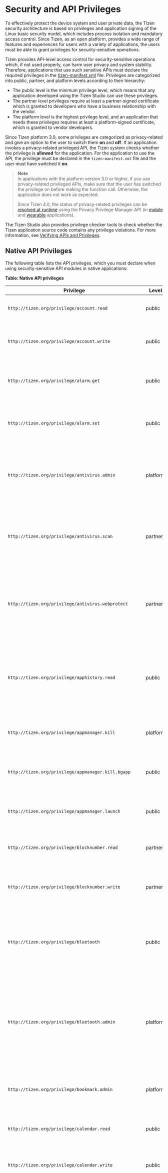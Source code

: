 
# Security and API Privileges

To effectively protect the device system and user private data, the
Tizen security architecture is based on privileges and application
signing of the Linux basic security model, which includes process
isolation and mandatory access control. Since Tizen, as an open 
platform, provides a wide range of features and experiences for users
with a variety of applications, the users must be able to grant
privileges for security-sensitive operations.

Tizen provides API-level access control for security-sensitive
operations which, if not used properly, can harm user privacy and
system stability. Therefore, applications that use such sensitive APIs
must declare the required privileges in the
[tizen-manifest.xml](../process/setting-properties.md#setting-the-application-manifest) file.
Privileges are categorized into public, partner, and platform levels
according to their hierarchy:

-   The public level is the minimum privilege level, which means that
    any application developed using the Tizen Studio can use
    these privileges.
-   The partner level privileges require at least a partner-signed
    certificate which is granted to developers who have a business
    relationship with the vendor.
-   The platform level is the highest privilege level, and an
    application that needs these privileges requires at least a
    platform-signed certificate, which is granted to vendor developers.

Since Tizen platform 3.0, some privileges are categorized as
privacy-related and give an option to the user to switch them **on** and
**off**. If an application invokes a privacy-related privileged API, the
Tizen system checks whether the privilege is **allowed** for the
application. For the application to use the API, the privilege must be
declared in the `tizen-manifest.xml` file and the user must have
switched it **on**.

> **Note**  
> In applications with the platform version 3.0 or higher, if you use privacy-related privileged APIs, make sure that the user has switched the privilege on before making the function call. Otherwise, the application does not work as expected.
>
> Since Tizen 4.0, the status of privacy-related privileges can be [resolved at runtime](../../guides/security/privacy-related-permissions.md) using the Privacy Privilege Manager API (in
[mobile](../../api/mobile/latest/group__CAPI__PRIVACY__PRIVILEGE__MANAGER__MODULE.html) and [wearable](../../api/wearable/latest/group__CAPI__PRIVACY__PRIVILEGE__MANAGER__MODULE.html)
applications).

The Tizen Studio also provides privilege checker tools to check whether the Tizen application source code contains any privilege violations. For more information, see [Verifying APIs and
Privileges](../../../tizen-studio/native-tools/api-checker.md).

<a name="API"></a>
## Native API Privileges

The following table lists the API privileges, which you must declare
when using security-sensitive API modules in native applications:

**Table: Native API privileges**

| Privilege                            | Level    | Privacy    | Description                              |
|--------------------------------------|----------|------------|------------------------------------------|
| `http://tizen.org/privilege/account.read` | public | Account | The application can read accounts. |
| `http://tizen.org/privilege/account.write` | public | Account | The application can create, edit, and delete accounts. |
| `http://tizen.org/privilege/alarm.get` | public |  | The application can read information about user's saved alarms. |
| `http://tizen.org/privilege/alarm.set` | public |  | The application can set alarms and wake the device up at scheduled times. |
| `http://tizen.org/privilege/antivirus.admin` | platform |  | The application can enable or disable antivirus programs and manage detected malware. |
| `http://tizen.org/privilege/antivirus.scan` | partner |  | The application can request to scan files in any other applications or on the device to detect harmful content. |
| `http://tizen.org/privilege/antivirus.webprotect` | partner |  | The application can check the reputation of a web address and determine whether or not accessing it could put user's device at risk. |
| `http://tizen.org/privilege/apphistory.read` | public | User history | The application can read the statistics of application usage, such as which applications have been used frequently or recently. |
| `http://tizen.org/privilege/appmanager.kill` | platform |  | The application can close other applications. |
| `http://tizen.org/privilege/appmanager.kill.bgapp` | public |  | The application can request to close applications running in the background. |
| `http://tizen.org/privilege/appmanager.launch` | public |  | The application can open other applications. |
| `http://tizen.org/privilege/blocknumber.read` | partner |  | The application can read rules for blocking calls and messages. |
| `http://tizen.org/privilege/blocknumber.write` | partner |  | The application can write rules for blocking calls and messages. |
| `http://tizen.org/privilege/bluetooth` | public |  | The application can perform unrestricted actions using Bluetooth, such as scanning for and connecting to other devices. |
| `http://tizen.org/privilege/bluetooth.admin` | platform |  | The application can change Bluetooth settings, such as turning Bluetooth on or off, setting the device name, and enabling or disabling AV remote control. |
| `http://tizen.org/privilege/bookmark.admin` | platform | Bookmark | The application can retrieve, create, edit, and delete internet bookmarks. |
| `http://tizen.org/privilege/calendar.read` | public | Calendar | The application can read events and tasks. |
| `http://tizen.org/privilege/calendar.write` | public | Calendar | The application can create, update, and delete events and tasks. |
| `http://tizen.org/privilege/call` | public | Call | The application can make phone calls to numbers when they are tapped without further confirmation. This may result in additional charges depending on user's payment plan. |
| `http://tizen.org/privilege/callhistory.read` | public | User history | The application can read call log items. |
| `http://tizen.org/privilege/callhistory.write` | public | User history | The application can create, update, and delete call log items. |
| `http://tizen.org/privilege/camera` | public | Camera | The application can take pictures and turn the camera flash on and off while using Camera. |
| `http://tizen.org/privilege/contact.read` | public | Contacts | The application can read user's profile, contacts, and contact history. Contact history can include social network activity. |
| `http://tizen.org/privilege/contact.write` | public | Contacts | The application can create, update, and delete user's profile, contacts, and any contact history that is related to this application. Contact history can include social network activity. |
| `http://tizen.org/privilege/content.write` | public |  | The application can change media information. This information can be used by other applications. |
| `http://tizen.org/privilege/datasharing` | public |  | The application can share data with other applications. |
| `http://tizen.org/privilege/devicecertificate` | platform |  | The application can use a device certificate and its private key to communicate securely with a remote server. |
| `http://tizen.org/privilege/display` | public |  | The application can manage display settings, such as the brightness. This may increase battery consumption. |
| `http://tizen.org/privilege/download` | public |  | The application can manage HTTP downloads. This may result in additional charges depending on user's payment plan. |
| `http://tizen.org/privilege/dpm.bluetooth` | partner |  | The application can restrict Bluetooth connections. This may prevent applications that use Bluetooth from working properly. |
| `http://tizen.org/privilege/dpm.browser` | partner |  | The application can prevent the use of browser applications. This may prevent applications that use browser applications from working properly. |
| `http://tizen.org/privilege/dpm.camera` | partner |  | The application can restrict the use of the camera. This may prevent applications that use the camera from working properly. |
| `http://tizen.org/privilege/dpm.clipboard` | partner |  | The application can restrict the use of the clipboard. This may prevent applications that use the clipboard from working properly. |
| `http://tizen.org/privilege/dpm.debugging` | partner |  | The application can restrict the use of debugging. This may prevent applications that use debugging from working properly. |
| `http://tizen.org/privilege/dpm.email` | partner |  | The application can restrict POP and IMAP email access. This may prevent applications that use email services from working properly. |
| `http://tizen.org/privilege/dpm.location` | partner |  | The application can restrict the use of location functions. This may prevent applications that use location functions from working properly. |
| `http://tizen.org/privilege/dpm.lock` | partner |  | The application can lock the device. |
| `http://tizen.org/privilege/dpm.message` | partner |  | The application can restrict the use of text, multimedia, and chat messaging services. This may prevent applications that use messaging services from working properly. |
| `http://tizen.org/privilege/dpm.microphone` | partner |  | The application can restrict the use of the microphone. This may prevent applications that use the microphone from working properly. |
| `http://tizen.org/privilege/dpm.password` | partner |  | The application can manage password policies and reset the passwords used to unlock the phone and recover data. |
| `http://tizen.org/privilege/dpm.security` | partner |  | The application can change security settings such as those for certificate installation, data encryption, and factory data resets. |
| `http://tizen.org/privilege/dpm.storage` | partner |  | The application can prevent the use of external storage such as SD cards and USB storage devices. This may prevent applications that use external storage from working properly. |
| `http://tizen.org/privilege/dpm.usb` | partner |  | The application can prevent USB connections, including the use of USB tethering. This may prevent applications that use USB connections from working properly. |
| `http://tizen.org/privilege/dpm.wifi` | partner |  | The application can restrict the use of Wi-Fi networks and Mobile Hotspots. If the phone can not connect to a Wi-Fi network, it may connect to a mobile network. This may result in additional charges depending on user's payment plan. |
| `http://tizen.org/privilege/dpm.wipe` | partner |  | The application can erase all data from user's device and reset user's device to its factory default settings. |
| `http://tizen.org/privilege/dpm.zone` | partner |  | The application can create and remove containers. Containers are private workspaces which provide separate app runtime environments and data storage. |
| `http://tizen.org/privilege/email` | public |  | The application can manage user's email accounts, including user's folders and emails, POP3 and IMAP downloads, and SMTP uploads. This may result in additional charges depending on user's payment plan. |
| `http://tizen.org/privilege/email.admin` | platform |  | The application can manage the settings of email applications. |
| `http://tizen.org/privilege/fido.client` | public |  | The application can trigger authenticators in user's device and it may request to use user's PIN or biometrics (fingerprints or irises) for authentication. |
| `http://tizen.org/privilege/gestureactivation` | platform |  | The application can allow and block special touch gestures. |
| `http://tizen.org/privilege/gesturegrab` | platform |  | The application can read special touch gestures, even while it is running in the background. |
| `http://tizen.org/privilege/haptic` | public |  | The application can control vibration feedback. |
| `http://tizen.org/privilege/healthinfo` | public | Sensor | The application can read health information gathered by the device sensors, such as the pedometer and the heart rate monitor. |
| `http://tizen.org/privilege/ime` | public |  | The application can provide users with a way to enter characters and symbols into an associated text field. |
| `http://tizen.org/privilege/imemanager` | public |  | The application can manage installed input methods. |
| `http://tizen.org/privilege/inputgenerator` | platform |  | The application can simulate keys being pressed and touch interactions with the screen. |
| `http://tizen.org/privilege/keygrab` | platform |  | The application can read actions involving special keys, such as the volume keys on this or other devices (for example, TV remote controls), even when it is running in the background. |
| `http://tizen.org/privilege/keymanager` | public |  | The application can save keys, certificates, and data to, and retrieve and delete them from, password-protected storage. Checking the statuses of certificates while connected to a mobile network may result in additional charges depending on user's payment plan. |
| `http://tizen.org/privilege/keymanager.admin` | platform |  | The application can lock and unlock password-protected storage, and manage password changes for it. |
| `http://tizen.org/privilege/led` | public |  | The application can turn LEDs on or off. For example, the LED on the front of the device and the camera flash can be turned on or off. |
| `http://tizen.org/privilege/location` | public | Location | The application can use user's location data. |
| `http://tizen.org/privilege/location.coarse` | public | Location | The application can determine user's approximate location including user's device's Cell ID, LAC (Location Area Code), and TAC (Tracking Area Code). |
| `http://tizen.org/privilege/location.enable` | platform |  | The application can control user's location service settings. |
| `http://tizen.org/privilege/mapservice` | public |  | The application can use map services such as Geocoder, Places, and Route (Direction). |
| `http://tizen.org/privilege/mediacontroller.client` | public |  | The application can receive information about currently playing media from applications that are allowed to send it, and can control those applications remotely. |
| `http://tizen.org/privilege/mediacontroller.server` | public |  | The application can send information about currently playing media to applications that are allowed to receive it, and can be controlled remotely by those applications. |
| `http://tizen.org/privilege/mediahistory.read` | public | User history | The application can read the statistics concerning the music and videos played on the device, such as the peak times for playing music or videos. |
| `http://tizen.org/privilege/message.read` | public | Message | The application can read text and multimedia messages, and any information related to them. |
| `http://tizen.org/privilege/message.write` | public | Message | The application can write, send, delete, move text and multimedia messages, download multimedia messages, and change the settings and statuses of messages, such as read or unread. This may result in additional charges depending on user's payment plan. |
| `http://tizen.org/privilege/minicontrol.provider` | public |  | The application can show a small toolbar on the notification panel or lock screen while it is open. |
| `http://tizen.org/privilege/network.get` | public |  | The application can retrieve network information such as the status of each network, its type, and detailed network profile information. |
| `http://tizen.org/privilege/network.profile` | public |  | The application can add, remove, and edit network profiles. |
| `http://tizen.org/privilege/network.set` | public |  | The application can turn Wi-Fi on and off, and connect to and disconnect from Wi-Fi and mobile networks. This may result in additional charges depending on user's payment plan. |
| `http://tizen.org/privilege/nfc` | public |  | The application can read and write NFC tag information, and send NFC messages to other devices. |
| `http://tizen.org/privilege/nfc.admin` | platform |  | The application can change NFC settings, such as turning NFC on or off. |
| `http://tizen.org/privilege/nfc.cardemulation` | public |  | The application can access smart card details, such as credit card details, and allow users to make payments via NFC. |
| `http://tizen.org/privilege/notification` | public |  | The application can show and hide its own notifications and badges. |
| `http://tizen.org/privilege/packagemanager.admin` | platform |  | The application can install and uninstall application packages. |
| `http://tizen.org/privilege/packagemanager.clearcache` | public |  | The application can clear other applications' caches. |
| `http://tizen.org/privilege/packagemanager.info` | public |  | The application can retrieve detailed application package information. |
| `http://tizen.org/privilege/permission.check` | platform |  | The application can read the permission statuses of other applications. |
| `http://tizen.org/privilege/power` | public |  | The application can control power-related settings, such as dimming the screen. |
| `http://tizen.org/privilege/push` | public |  | The application can receive notifications via the internet. This may result in additional charges depending on user's payment plan. |
| `http://tizen.org/privilege/reboot` | platform |  | The application can restart the device. |
| `http://tizen.org/privilege/recorder` | public | Microphone | The application can record video and audio. |
| `http://tizen.org/privilege/screenshot` | platform |  | The application can capture screenshots. |
| `http://tizen.org/privilege/secureelement` | public |  | The application can access secure smart card chips such as UICC/SIM, embedded secure elements, and secure SD cards. |
| `http://tizen.org/privilege/shortcut` | public |  | The application can create and delete shortcuts. |
| `http://tizen.org/privilege/softap` | public |  | The application can manage SoftAP configuration settings, such as the Service Set Identifier (SSID) and password. |
| `http://tizen.org/privilege/softap.admin` | platform |  | The application can turn SoftAP on or off, and change its settings. |
| `http://tizen.org/privilege/systemmonitor` | public |  | The application can read system information, including information from the CPU and RAM. |
| `http://tizen.org/privilege/systemsettings` | public |  | The application can read and write unrestricted system settings. |
| `http://tizen.org/privilege/systemsettings.admin` | platform |  | The application can read and write all system settings. |
| `http://tizen.org/privilege/tee.client` | partner |  | The application can call security related functions running inside a Trusted Execution Environment (TEE), which ensures that sensitive data is stored, processed, and protected in an isolated, trusted environment. |
| `http://tizen.org/privilege/telephony` | public |  | The application can retrieve telephony information, such as the network and SIM card used, the IMEI, and the statuses of calls. |
| `http://tizen.org/privilege/telephony.admin` | platform |  | The application can manage telephony settings, such as those for incoming and outgoing calls, forwarding and holding calls, networks, and SIM cards. |
| `http://tizen.org/privilege/tethering.admin` | platform |  | The application can enable and disable tethering services. This may result in additional charges depending on user's payment plan. |
| `http://tizen.org/privilege/use_ir` | public |  | The application can use the infrared transmitter. |
| `http://tizen.org/privilege/voicecontrol.manager` | platform |  | The application can record user's voice and recognize it so that voice commands can be used to control this app. It can also give responses to user's commands. |
| `http://tizen.org/privilege/volume.set` | public |  | The application can adjust the volume for different features, such as notification alerts, ringtones, and media. |
| `http://tizen.org/privilege/vpnservice` | public |  | The application can manage the Virtual Private Network (VPN) and change its settings. |
| `http://tizen.org/privilege/web-history.admin` | platform | User history | The application can manage user's internet history. |
| `http://tizen.org/privilege/widget.viewer` | public |  | The application can show widgets, and information from their associated applications, on the home screen. |
| `http://tizen.org/privilege/wifidirect` | public |  | The application can enable and disable Wi-Fi Direct, manage Wi-Fi Direct connections, and change Wi-Fi Direct settings. |
| `http://tizen.org/privilege/window.priority.set` | public |  | The application can appear on top of other windows and screens, including the lock screen, according to the order of priority of the windows. This may prevent user from interacting with other applications or screens until the window for this application is closed. |

<a name="IoT"></a>
## IoT Native API Privileges

The following table lists the API privileges, which you must declare
when using security-sensitive API modules in IoT native
applications:

**Table: IoT native API privileges**

| Privilege                                | Level    | Privacy      | Description                              |
|----------------------------------------|--------|------------|----------------------------------------|
| `http://tizen.org/privilege/peripheralio` | platform   |   | The application can communicate with peripherals using industry standard protocols and interfaces, such as GPIO, I2C, PWM, UART, and SPI. |
| `http://tizen.org/privilege/updatecontrol.admin` | platform   |   | The application can control the firmware update procedure.       |
| `http://tizen.org/privilege/zigbee` | public   |   | The application can connect a ZigBee coordinator to end devices and control connected end devices. |
| `http://tizen.org/privilege/zigbee.admin` | platform   |   | The application can control a connected ZigBee coordinator. For example, turning it on or off. |

> **Note**
> For the other privileges, see the [Native API Privileges](#native-api-privileges).

<a name="nonAPI"></a>
## Non-API Bound Privileges


Tizen application privileges are loosely bound to APIs, so most of the
privileges can be identified by the APIs that the application calls.
However, there are some privileges that are not coupled with the Tizen
APIs. To allow easy identification, those privileges are mapped to
corresponding system resources that are similar as other privileges.

The following table lists the non-API bound privileges:

**Table: Non-API bound privileges**

| Privilege                                | Level  | Privacy  | Description                              |
|----------------------------------------|------|------|----------------------------------------|
| `http://tizen.org/privilege/internet`    | public |  | Most of the mobile and wearable devices use a cellular network for IP communication. However, the cellular network can cause data costs and an application that sends data through the internet can be crucial for user privacy. Due to the importance of the functionality, a privilege for controlling application internet access has been added.<br><br>The new privilege is coupled with IP addresses of the destination and source of the IP packets. If your socket is connecting or listening to any IP address except 127.0.0.1, this privilege is required to communicate properly. If your application does not have this privilege, the connection is blocked in the kernel layer and returns an error in the `connect()` function as the permission is denied. If you are listening to a socket, you never receive any packets from the outside without errors on the socket functions.<br><br>If you are using the `listen()` and `connect()` functions between the local loopback interface (127.0.0.1), you cannot connect to a random application (due to sandboxing) no matter how you add this privilege. However, you can connect between multiple processes of the same application binary. |
| `http://tizen.org/privilege/mediastorage` | public | Storage | When you connect the device to a computer (Windows&reg; or macOS) through USB, you can access a dedicated media storage area shown as massive media storage. This region of the storage is called media storage and is usually used for multimedia files, such as photos, videos, and music files. Since this storage area is used for user private data, access to it must be protected with a privilege.<br>If your application does not have this privilege, no file operations into the media storage area succeed and you receive a permission denied error. If you have this privilege, you can read and write directories and files, create new files, and delete files in the storage area.<br><br>This privilege is treated as privacy privilege since platform version 4.0. |
| `http://tizen.org/privilege/externalstorage` | public | Storage | Similar to the media storage, many devices support external storages, such as MicroSD card or USB memory. As with the media storage, the access to an external storage must be protected with a privilege. You can find the absolute path of the external storage with the [Storage](../../api/mobile/latest/group__CAPI__SYSTEM__STORAGE__MODULE.html) API functions, such as `storage_get_root_directory()` function.<br>If your application does not have this privilege, all file operations fail with a permission denied error. If you have this privilege, you have full access to the external storage.<br><br>This privilege is treated as privacy privilege since platform version 4.0. |
| `http://tizen.org/privilege/externalstorage.appdata` | public |  | Many devices support external storages, such as MicroSD card or USB memory. As with the media storage, the access to an external storage must be protected with a privilege.<br><br>If your application does not have this privilege, no file operations with the application data stored in the external storage area succeed and you receive a permission denied error. If you have this privilege, you can store data in the application-specific directory of the external storage. For example, you can find the path for storing data in the external storage with, the `app_get_external_data_path()`, `app_get_external_cache_path()`, and `app_get_external_shared_data_path()` functions. |
| `http://tizen.org/privilege/appdir.shareddata` | public |  | Since Tizen 3.0, the application must have this privilege to support the `shared/data` directory.<br><br>The `app_get_shared_data_path()` and `app_manager_get_shared_data_path()` functions return an error when the application does not have this privilege. Note that the `shared/data` directory is writable for the application itself and readable for all other applications. You must be careful when you use this privilege and share data through the `shared/data` directory. For a more secure way of sharing files with another application, try to pass the file path through an application control. |
